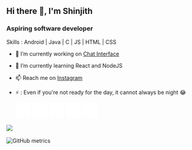 ## Hi there 👋, I'm Shinjith
### Aspiring software developer

Skills : Android | Java | C | JS | HTML | CSS

- 🔭 I’m currently working on [Chat Interface](https://github.com/WhiteWolfDot/ChatApp) 
- 🌱 I’m currently learning React and NodeJS 
- 📫 Reach me on [Instagram](https://www.instagram.com/shinjith_/) 
- ⚡ : Even if you're not ready for the day, it cannot always be night 😂 

   [<img src='src\twitter.png' alt='twitter' height='40'>](https://twitter.com/rshinjith)  [<img src='src/github.png' alt='github' height='40'>](https://github.com/WhiteWolfDot)  [<img src='src\instagram.png' alt='instagram' height='40'>](https://www.instagram.com/shinjith_/)  [<img src='src\facebook.png' alt='facebook' height='40'>](https://www.facebook.com/shinjith.kanhangad)  [<img src='src\linkedin.png' alt='linkedin' height='40'>](https://in.linkedin.com/in/shinjithkanhangad)

![](https://gpvc.arturio.dev/WhiteWolfDot)  

![GitHub metrics](https://metrics.lecoq.io/WhiteWolfDot)  

 
